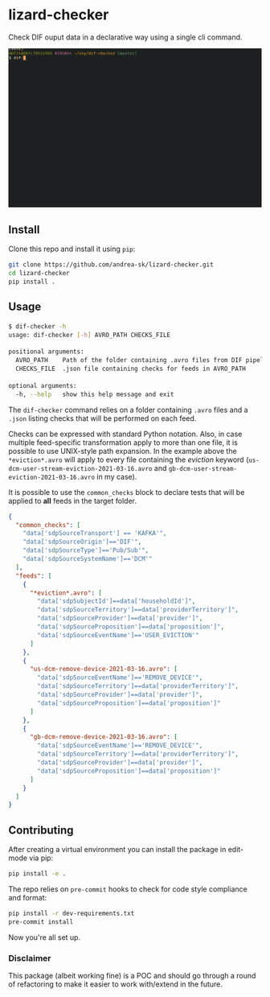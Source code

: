 # lizard-checker

Check DIF ouput data in a declarative way using a single cli command.

![](https://github.com/andrea-sk/lizard-checker/blob/master/images/cli.gif)

## Install

Clone this repo and install it using `pip`:

```sh
git clone https://github.com/andrea-sk/lizard-checker.git
cd lizard-checker
pip install .
```

## Usage

```sh
$ dif-checker -h
usage: dif-checker [-h] AVRO_PATH CHECKS_FILE

positional arguments:
  AVRO_PATH    Path of the folder containing .avro files from DIF pipeline
  CHECKS_FILE  .json file containing checks for feeds in AVRO_PATH

optional arguments:
  -h, --help   show this help message and exit
```

The `dif-checker` command relies on a folder containing `.avro` files and a `.json` listing checks that will be
performed on each feed.

Checks can be expressed with standard Python notation. Also, in case multiple feed-specific transformation apply
to more than one file, it is possible to use UNIX-style path expansion. In the example above the `*eviction*.avro` will
apply to every file containing the _eviction_ keyword (`us-dcm-user-stream-eviction-2021-03-16.avro` and
`gb-dcm-user-stream-eviction-2021-03-16.avro` in my case).

It is possible to use the `common_checks` block to declare tests that will be applied to **all** feeds in the target folder.

```json
{
  "common_checks": [
    "data['sdpSourceTransport'] == 'KAFKA'",
    "data['sdpSourceOrigin']=='DIF'",
    "data['sdpSourceType']=='Pub/Sub'",
    "data['sdpSourceSystemName']=='DCM'"
  ],
  "feeds": [
    {
      "*eviction*.avro": [
        "data['sdpSubjectId']==data['householdId']",
        "data['sdpSourceTerritory']==data['providerTerritory']",
        "data['sdpSourceProvider']==data['provider']",
        "data['sdpSourceProposition']==data['proposition']",
        "data['sdpSourceEventName']=='USER_EVICTION'"
      ]
    },
    {
      "us-dcm-remove-device-2021-03-16.avro": [
        "data['sdpSourceEventName']=='REMOVE_DEVICE'",
        "data['sdpSourceTerritory']==data['providerTerritory']",
        "data['sdpSourceProvider']==data['provider']",
        "data['sdpSourceProposition']==data['proposition']"
      ]
    },
    {
      "gb-dcm-remove-device-2021-03-16.avro": [
        "data['sdpSourceEventName']=='REMOVE_DEVICE'",
        "data['sdpSourceTerritory']==data['providerTerritory']",
        "data['sdpSourceProvider']==data['provider']",
        "data['sdpSourceProposition']==data['proposition']"
      ]
    }
  ]
}
```

## Contributing

After creating a virtual environment you can install the package in edit-mode via pip:

```sh
pip install -e .
```

The repo relies on `pre-commit` hooks to check for code style compliance and format:

```sh
pip install -r dev-requirements.txt
pre-commit install
```

Now you're all set up.

### Disclaimer

This package (albeit working fine) is a POC and should go through a round of refactoring to make it
easier to work with/extend in the future.
